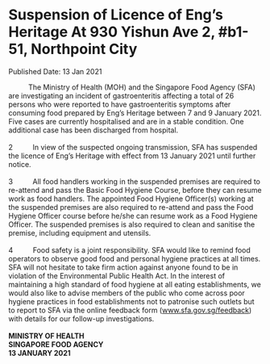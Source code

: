 <html>
    <meta http-equiv="Content-Type" content="text/html; charset=utf-8"/>
    <meta charset="utf-8"/>
    <title>Suspension of Licence of Eng’s Heritage At 930 Yishun Ave 2, #b1-51, Northpoint City</title>
    <body><h1>Suspension of Licence of Eng’s Heritage At 930 Yishun Ave 2, #b1-51, Northpoint City</h1>
    <p>Published Date: 13 Jan 2021</p> <div>&nbsp;&nbsp;&nbsp;&nbsp;&nbsp;&nbsp;&nbsp;&nbsp;&nbsp; The Ministry of Health (MOH) and the Singapore Food Agency (SFA) are investigating an incident of gastroenteritis affecting a total of 26 persons who were reported to have gastroenteritis symptoms after consuming food prepared by Eng’s Heritage between 7 and 9 January 2021. Five cases are currently hospitalised and are in a stable condition. One additional case has been discharged from hospital. </div><div>&nbsp;</div><div>2&nbsp;&nbsp;&nbsp;&nbsp;&nbsp;&nbsp;&nbsp;&nbsp;&nbsp; In view of the suspected ongoing transmission, SFA has suspended the licence of Eng’s Heritage with effect from 13 January 2021 until further notice. </div><div>&nbsp;</div><div>3&nbsp;&nbsp;&nbsp;&nbsp;&nbsp;&nbsp;&nbsp;&nbsp;&nbsp; All food handlers working in the suspended premises are required to re-attend and pass the Basic Food Hygiene Course, before they can resume work as food handlers. The appointed Food Hygiene Officer(s) working at the suspended premises are also required to re-attend and pass the Food Hygiene Officer course before he/she can resume work as a Food Hygiene Officer. The suspended premises is also required to clean and sanitise the premise, including equipment and utensils. </div><div>&nbsp;</div><div>4&nbsp;&nbsp;&nbsp;&nbsp;&nbsp;&nbsp;&nbsp;&nbsp;&nbsp; Food safety is a joint responsibility. SFA would like to remind food operators to observe good food and personal hygiene practices at all times. SFA will not hesitate to take firm action against anyone found to be in violation of the Environmental Public Health Act. In the interest of maintaining a high standard of food hygiene at all eating establishments, we would also like to advise members of the public who come across poor hygiene practices in food establishments not to patronise such outlets but to report to SFA via the online feedback form (<a title="" href="http://www.sfa.gov.sg/feedback" target="_blank" data-saferedirecturl="https://www.google.com/url?q=http://www.sfa.gov.sg/feedback&amp;source=gmail&amp;ust=1610635401639000&amp;usg=AFQjCNHCRRUSsN4Bv_64CMNoMWJh2Me4qA">www.sfa.gov.sg/feedback</a>) with details for our follow-up investigations.<br><br><strong>MINISTRY OF HEALTH<br>SINGAPORE FOOD AGENCY<br>13 JANUARY 2021</strong></div></body>
</html>